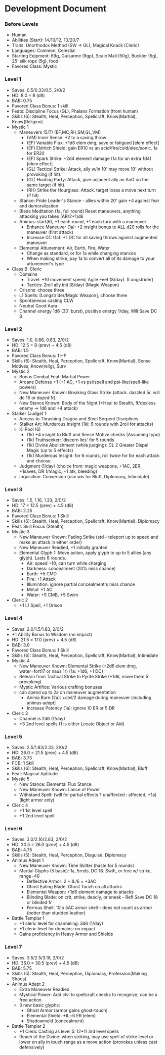 # Development Document

### Before Levels
* Human
* Abilities (Start): 14/10/12, 10/20/7
* Traits: Unorthodox Method (SW -> GL), Magical Knack (Cleric)
* Languages: Common, Celestial
* Starting Eqipment: 69g, Guisarme (9gp), Scale Mail (50g), Buckler (5g), 25' silk rope (5g), food
* Favored Class: Mystic

### Level 1
* Saves: 0.5/0.33/0.5, 2/0/2
* HD: 8.0 = 8 (d8)
* BAB: 0.75
* Favored Class Bonus: 1 skill
* Feats: Discipline Focus (GL), Phalanx Formation (from human)
* Skills (6): Stealth, Heal, Perception, Spellcraft, Know(Martial), Know(Religion)
* Mystic 1
  - Maneuvers (5/7) (EF,MC,RH,SM,GL,VM)
    * (VM) Inner Sense: +2 to a saving throw
    * (EF) Variable Flux: +1d6 elem dmg, save or fatigued [elem effect]
    * (EF) Eldritch Shield: gain ER10 vs an acid/fire/cold/elec/sonic. 1a for ER20
    * (EF) Spark Strike: +2d4 element damage (1a for an extra 1d4) [elem effect]
    * (GL) Tactical Strike: Attack, ally w/in 10' may move 10' without provoking (if hit).
    * (GL) Hunting Party: Attack, give adjacent ally an AoO on the same target (if hit).
    * (RH) Strike the Hourglass: Attack. target loses a move next turn (if hit)
  - Stance: Pride Leader's Stance - allies within 20' gain +4 against fear and demoralization
  - Blade Meditation (1a, full round) Reset maneuvers, anything attacking you takes (AR/2+1)d6
  - Animus: start(6), +1 each round, +1 each turn with a maneuver
    * Enhance Maneuver (1a): +2 insight bonus to ALL d20 rolls for the maneuver (first attack)
    * Increase DC (1a): +1 DC for all saving throws against augmented maneuver
  - Elemental Attunement: Air, Earth, Fire, Water
    * Change as standard, or for 1a while changing stances
    * When making strike, pay 1a to convert all of its damage to your attunement's type
* Class B: Cleric
  - Domains
    * Travel: +10 movement speed, Agile Feet (8/day). (Longstrider)
    * Tactics: 2roll ally init (8/day) (Magic Weapon)
  - Orisons: choose three
  - L1 Spells: [Longstrider/Magic Weapon], choose three
  - Spontaneous casting CLW
  - Neutral Good Aura
  - Channel energy 1d6 (30' burst), positive energy 1/day, Will Save DC 8

### Level 2
* Saves: 1.0, 0.66, 0.83, 2/0/2
* HD: 12.5 = 8 (prev) + 4.5 (d8)
* BAB: 1.5
* Favored Class Bonus: 1 HP
* Skills (8): Stealth, Heal, Perception, Spellcraft, Know(Martial), Sense Motives, Know(relig), Surv
* Mystic 2
  - Bonus Combat Feat: Martial Power
  - Arcane Defense +1 (+1 AC, +1 vs psi/spell and psi-like/spell-like powers)
  - New Maneuver Known: Breaking Glass Strike (attack. dazzled 5r, will dc 16 or dazed 1r)
  - New Stance Known: Body of the Night (+Heal to Stealth, ff/dexless enemy -> 1d6 and +4 attack)
* Stalker (Judge) 1
  - Access to Thrashing Dragon and Steel Serpent Disciplines
  - Stalker Art: Murderous Insight (1ki: 6 rounds with 2roll for attacks)
  - Ki Pool (6)
    * (1k) +4 insight to Bluff and Sense Motive checks (Assuming typo)
    * (1k) Truthseeker: 'discern lies' for 5 rounds
    * (1k) Divine Abolishment (while judging): CL 2 Greater Dispel Magic (up to 5 effects)
    * (1k) Murderous Insight: for 6 rounds, roll twice for for each attack and choose.
  - Judgment (1/day) (choice from: magic weapons, +1AC, 2ER, +1saves, DR 1/magic, +1 atk, bleeding)
  - Inquisition: Conversion (use wis for Bluff, Diplomacy, Intimidate)

### Level 3
* Saves: 1.5, 1.16, 1.33, 2/0/2
* HD: 17 = 12.5 (prev) + 4.5 (d8)
* BAB: 2.25
* Favored Class Bonus: 1 Skill
* Skills (6): Stealth, Heal, Perception, Spellcraft, Know(Martial), Diplomacy
* Feat: Skill Focus (Stealth)
* Mystic 3
  - New Maneuver Known: Fading Strike (std - teleport up to speed and make an attack in either order)
  - New Maneuver Readied, +1 initially granted
  - Elemental Glyph 1: Move action, apply glyph to up to 5 allies (any glyph). Lasts 6 rounds.
    * Air: speed +10, can turn while charging
    * Darkness: concealment (20% miss chance)
    * Earth: +5 CMD
    * Fire: +1 Attack
    * Illumintion: ignore partial concealment's miss chance
    * Metal: +1 AC
    * Water: +5 CMB, +5 Swim
* Cleric 2
  - +1 L1 Spell, +1 Orison

### Level 4
* Saves: 2.0/1.5/1.83, 2/0/2
* +1 Ability Bonus to Wisdom (no impact)
* HD: 21.5 = 17.0 (prev) + 4.5 (d8)
* BAB: 3.0
* Favored Class Bonus: 1 Skill
* Skills (6): Stealth, Heal, Perception, Spellcraft, Know(Martial), Intimidate
* Mystic 4
  - New Maneuver Known: Elemental Strike (+2d6 elem dmg, water=fort17 or naus 1r) (1a: +1d6, +1 DC)
  - Relearn from Tactical Strike to Pyrite Strike (+1d6, move them 5' provoking)
  - Mystic Artifice: Various crafting bonuses
  - can spend up to 2a on maneuver augmentation
    * Anima Burn (2a): +clvl/2 damage during maneuver (including animus adept)
    * Increase Potency (1a): ignore 10 ER or 5 DR
* Cleric 3
  - Channel is 2d6 (1/day)
  - +3 2nd level spells (1 is either Locate Object or Aid)

### Level 5
* Saves: 2.5/1.83/2.33, 2/0/2
* HD: 26.0 = 21.5 (prev) + 4.5 (d8)
* BAB: 3.75
* FCB: 1 Skill
* Skills (6): Stealth, Heal, Perception, Spellcraft, Know(Martial), Bluff
* Feat: Magical Aptitude
* Mystic 5
  - New Stance: Elemental Flux Stance
  - New Maneuver Known: Lance of Power
  - Withstand Spell: (will for partial effects ? unaffected : affected, +1a) (light armor only)
* Cleric 4
  - +1 1st level spell
  - +1 2nd level spell

### Level 6
* Saves: 3.0/2.16/2.83, 2/0/2
* HD: 30.5 = 26.0 (prev) + 4.5 (d8)
* BAB: 4.75
* Skills (5): Stealth, Heal, Perception, Disguise, Diplomacy
* Animus Adept 1
  - New Maneuver Known: Time Skitter (haste for 5 rounds)
  - Martial Glyphs (5 basic): 1a, 5rnds, DC 18. Swift, or free w/ strike, range=40
    * Deflective Armor: 2 + IL/6 = +3AC
    * Ghost Eating Blade: Ghost Touch on all attacks
    * Elemental Weapon: +1d6 element damage to attacks
    * Blinding Blade: on crit, strike, deadly, or sneak - Refl Save DC 18 or blinded 1r
    * Ferrous Shell: 10lb 5AC armor shell - does not count as armor (better than studded leather)
* Battle Templar 1
  - +1 cleric level for channeling: 3d6 (1/day)
  - +1 cleric level for domains: no impact
  - Gains proficiency in Heavy Armor and Shields

### Level 7
* Saves: 3.5/2.5/3.16, 2/0/2
* HD: 35.0 = 30.5 (prev) + 4.5 (d8)
* BAB: 5.75
* Skills (5): Stealth, Heal, Perception, Diplomacy, Profession(Making Shoes)
* Animus Adept 2
  - Extra Maneuver Readied
  - Mystical Power: Add clvl to spellcraft checks to recognize, can be a free action.
  - 3 new basic glyphs:
    * Ghost Armor (armor gains ghost-touch)
    * Elemental Shield: +IL=6 ER (elem)
    * Shadowmeld (concealment)
* Battle Templar 2
  - +1 Cleric Casting as level 5: (2+1) 3rd level spells
  - Reach of the Divine: when striking, may use spell of strike level or lower on ally in touch
    range as a move action (provokes unless cast defensively)
